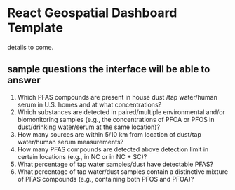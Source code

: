 # React Geospatial Dashboard Template

details to come.

## sample questions the interface will be able to answer

1. Which PFAS compounds are present in house dust /tap water/human serum in U.S. homes and at what concentrations?
2. Which substances are detected in paired/multiple environmental and/or biomonitoring samples (e.g., the concentrations of PFOA or PFOS in dust/drinking water/serum at the same location)?
3. How many sources are within 5/10 km from location of dust/tap water/human serum measurements?
4. How many PFAS compounds are detected above detection limit in certain locations (e.g., in NC or in NC + SC)?
5. What percentage of tap water samples/dust have detectable PFAS?
6. What percentage of tap water/dust samples contain a distinctive mixture of PFAS compounds (e.g., containing both PFOS and PFOA)? 
